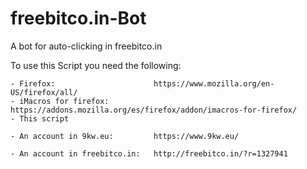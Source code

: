 # freebitco.in-Bot
A bot for auto-clicking in freebitco.in


To use this Script you need the following:

	- Firefox:						https://www.mozilla.org/en-US/firefox/all/
	- iMacros for firefox:			https://addons.mozilla.org/es/firefox/addon/imacros-for-firefox/
	- This script

	- An account in 9kw.eu:			https://www.9kw.eu/
	
	- An account in freebitco.in:	http://freebitco.in/?r=1327941